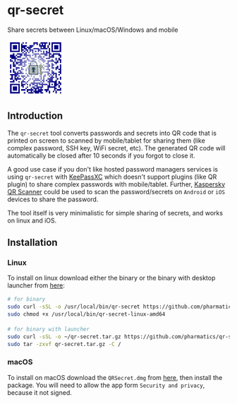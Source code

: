 # qr-secret
Share secrets between Linux/macOS/Windows and mobile

![qr-secret](logo/qr-secret_128.png)

## Introduction

The `qr-secret` tool converts passwords and secrets into QR code that is printed on screen to scanned by mobile/tablet for sharing them (like complex password, SSH key, WiFi secret, etc). The generated QR code will automatically be closed after 10 seconds if you forgot to close it.

A good use case if you don't like hosted password managers services is using `qr-secret` with [KeePassXC](https://keepassxc.org/) which doesn't support plugins (like QR plugin) to share complex passwords with mobile/tablet. Further, [Kaspersky QR Scanner](https://www.kaspersky.de/qr-scanner) could be used to scan the password/secrets on `Android` or `iOS` devices to share the password. 

The tool itself is very minimalistic for simple sharing of secrets, and works on linux and iOS. 

## Installation


### Linux
To install on linux download either the binary or the binary with desktop launcher from [here](https://github.com/pharmatics/qr-secret/releases):


```bash
# for binary
sudo curl -sSL -o /usr/local/bin/qr-secret https://github.com/pharmatics/qr-secret/releases/download/v1.0.1/qr-secret-linux-amd64
sudo chmod +x /usr/local/bin/qr-secret-linux-amd64

# for binary with launcher
sudo curl -sSL -o ~/qr-secret.tar.gz https://github.com/pharmatics/qr-secret/releases/download/v1.0.1/qr-secret-linux-amd64.tar.gz
sudo tar -zxvf qr-secret.tar.gz -C /
```

### macOS
To install on macOS download the `QRSecret.dmg` from [here](https://github.com/pharmatics/qr-secret/releases), then install the package. You will need to allow the app form `Security and privacy`, because it not signed.